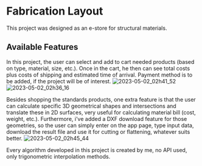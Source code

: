 # Fabrication Layout

This project was designed as an e-store for structural materials.

## Available Features

In this project, the user can select and add to cart needed products (based on type, material, size, etc.). Once in the cart, he then can see total costs plus costs of shipping and estimated time of arrival. Payment method is to be added, if the project will be of interest.
![2023-05-02_02h41_52](https://user-images.githubusercontent.com/115340892/235550059-814c8fa9-fcc2-42aa-a60f-6b35c3e66486.png)
![2023-05-02_02h36_16](https://user-images.githubusercontent.com/115340892/235549607-d8f7949f-a1c1-4736-813d-9cbdefce3420.png)

Besides shopping the standards products, one extra feature is that the user can calculate specific 3D geometrical shapes and intersections and translate these in 2D surfaces, very useful for calculating material bill (cost, weight, etc.).
Furthermore, i've added a DXF download feature for those geometries, so the user can simply enter on the app page, type input data, download the result file and use it for cutting or flattening, whatever suits better.
![2023-05-02_02h45_44](https://user-images.githubusercontent.com/115340892/235550437-d513a488-ffa2-440f-8d6f-1870c07761b2.png)

Every algorithm developed in this project is created by me, no API used, only trigonometric interpolation methods.
